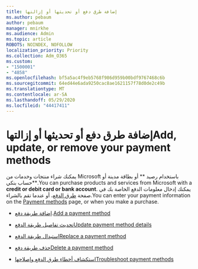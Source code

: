 ```yaml
---
title: إضافة طرق دفع أو تحديثها أو إزالتها
ms.author: pebaum
author: pebaum
manager: mnirkhe
ms.audience: Admin
ms.topic: article
ROBOTS: NOINDEX, NOFOLLOW
localization_priority: Priority
ms.collection: Adm_O365
ms.custom:
- "1500001"
- "4858"
ms.openlocfilehash: bf5a5ac4f9eb5768f986d959b00bdf9767468c6b
ms.sourcegitcommit: 64ed44e6ada9250cac8ae1621157f78d0de2c49b
ms.translationtype: MT
ms.contentlocale: ar-SA
ms.lasthandoff: 05/29/2020
ms.locfileid: "44417411"
---
```

# <a name="add-update-or-remove-your-payment-methods"></a><span data-ttu-id="fc2ec-102">إضافة طرق دفع أو تحديثها أو إزالتها</span><span class="sxs-lookup"><span data-stu-id="fc2ec-102">Add, update, or remove your payment methods</span></span>

<span data-ttu-id="fc2ec-103">يمكنك شراء منتجات وخدمات من Microsoft باستخدام رصيد \*\* أو بطاقة مدينة أو حساب بنكي\*\*.</span><span class="sxs-lookup"><span data-stu-id="fc2ec-103">You can purchase products and services from Microsoft with a **credit or debit card or bank account**.</span></span> <span data-ttu-id="fc2ec-104">يمكنك إدخال معلومات الدفع الخاصة بك في صفحة [طرق الدفع](https://go.microsoft.com/fwlink/p/?linkid=2018806)، أو عندما تقم بالشراء.</span><span class="sxs-lookup"><span data-stu-id="fc2ec-104">You can enter your payment information on the [Payment methods](https://go.microsoft.com/fwlink/p/?linkid=2018806) page, or when you make a purchase.</span></span>

- <span data-ttu-id="fc2ec-105">[إضافة طريقة دفع](https://docs.microsoft.com/microsoft-365/commerce/billing-and-payments/manage-payment-methods#add-a-payment-method).</span><span class="sxs-lookup"><span data-stu-id="fc2ec-105">[Add a payment method](https://docs.microsoft.com/microsoft-365/commerce/billing-and-payments/manage-payment-methods#add-a-payment-method)</span></span>

- [<span data-ttu-id="fc2ec-106">تحديث تفاصيل طريقة الدفع</span><span class="sxs-lookup"><span data-stu-id="fc2ec-106">Update payment method details</span></span>](https://docs.microsoft.com/microsoft-365/commerce/billing-and-payments/manage-payment-methods#update-payment-method-details)

- [<span data-ttu-id="fc2ec-107">استبدال طريقة الدفع</span><span class="sxs-lookup"><span data-stu-id="fc2ec-107">Replace a payment method</span></span>](https://docs.microsoft.com/microsoft-365/commerce/billing-and-payments/manage-payment-methods#replace-a-payment-method)

- [<span data-ttu-id="fc2ec-108">حذف طريقة دفع</span><span class="sxs-lookup"><span data-stu-id="fc2ec-108">Delete a payment method</span></span>](https://docs.microsoft.com/microsoft-365/commerce/billing-and-payments/manage-payment-methods#delete-a-payment-method)

- [<span data-ttu-id="fc2ec-109">استكشاف أخطاء طرق الدفع وإصلاحها</span><span class="sxs-lookup"><span data-stu-id="fc2ec-109">Troubleshoot payment methods</span></span>](https://docs.microsoft.com/microsoft-365/commerce/billing-and-payments/manage-payment-methods#troubleshoot-payment-methods)
